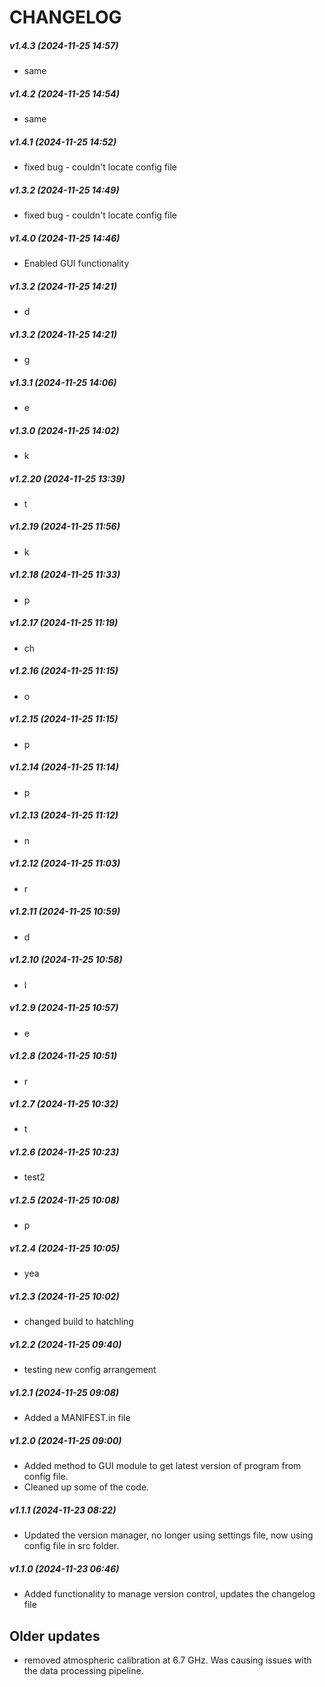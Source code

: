 # CHANGELOG


##### v1.4.3 (2024-11-25 14:57)
- same


##### v1.4.2 (2024-11-25 14:54)
- same


##### v1.4.1 (2024-11-25 14:52)
- fixed bug - couldn't locate config file


##### v1.3.2 (2024-11-25 14:49)
- fixed bug - couldn't locate config file


##### v1.4.0 (2024-11-25 14:46)
- Enabled GUI functionality


##### v1.3.2 (2024-11-25 14:21)
- d


##### v1.3.2 (2024-11-25 14:21)
- g


##### v1.3.1 (2024-11-25 14:06)
- e


##### v1.3.0 (2024-11-25 14:02)
- k


##### v1.2.20 (2024-11-25 13:39)
- t


##### v1.2.19 (2024-11-25 11:56)
- k


##### v1.2.18 (2024-11-25 11:33)
- p


##### v1.2.17 (2024-11-25 11:19)
- ch


##### v1.2.16 (2024-11-25 11:15)
- o


##### v1.2.15 (2024-11-25 11:15)
- p


##### v1.2.14 (2024-11-25 11:14)
- p


##### v1.2.13 (2024-11-25 11:12)
- n


##### v1.2.12 (2024-11-25 11:03)
- r


##### v1.2.11 (2024-11-25 10:59)
- d


##### v1.2.10 (2024-11-25 10:58)
- l


##### v1.2.9 (2024-11-25 10:57)
- e


##### v1.2.8 (2024-11-25 10:51)
- r


##### v1.2.7 (2024-11-25 10:32)
- t


##### v1.2.6 (2024-11-25 10:23)
- test2


##### v1.2.5 (2024-11-25 10:08)
- p


##### v1.2.4 (2024-11-25 10:05)
- yea


##### v1.2.3 (2024-11-25 10:02)
- changed build to hatchling


##### v1.2.2 (2024-11-25 09:40)
- testing new config arrangement


##### v1.2.1 (2024-11-25 09:08)
- Added a MANIFEST.in file


##### v1.2.0 (2024-11-25 09:00)
- Added method to GUI module to get latest version of program from config file. 
-  Cleaned up some of the code.

##### v1.1.1 (2024-11-23 08:22)
- Updated the version manager, no longer using settings file, now using config file in src folder.


##### v1.1.0 (2024-11-23 06:46)
- Added functionality to manage version control, updates the changelog file


## Older updates
- removed atmospheric calibration at 6.7 GHz. Was causing issues with the data processing pipeline.